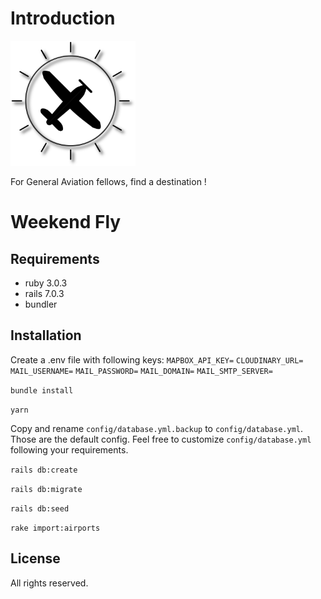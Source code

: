 # Introduction

<img src="https://github.com/alexstan67/weekend-fly/blob/master/app/assets/images/plane.png" width="200" />

For General Aviation fellows, find a destination !

# Weekend Fly

## Requirements
* ruby 3.0.3
* rails 7.0.3
* bundler

## Installation
Create a .env file with following keys:
`MAPBOX_API_KEY=`
`CLOUDINARY_URL=`
`MAIL_USERNAME=`
`MAIL_PASSWORD=`
`MAIL_DOMAIN=`
`MAIL_SMTP_SERVER=`

`bundle install`

`yarn`

Copy and rename `config/database.yml.backup` to `config/database.yml`.
Those are the default config.
Feel free to customize `config/database.yml` following your requirements.

`rails db:create`

`rails db:migrate`

`rails db:seed`

`rake import:airports`

## License
All rights reserved.
